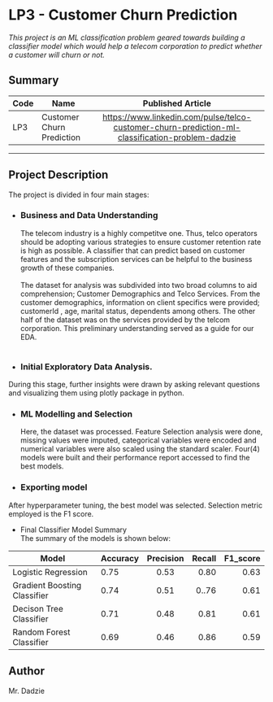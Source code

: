 # LP3 - Customer Churn Prediction
*This project is an ML classification problem geared towards building a classifier model which would help a telecom corporation to predict whether a customer will churn or not.*

## Summary
| Code      | Name        | Published Article |  
|-----------|-------------|:-------------:|
| LP3      | Customer Churn Prediction  |https://www.linkedin.com/pulse/telco-customer-churn-prediction-ml-classification-problem-dadzie  [](/) | 
--------------------------------------------------

## Project Description
The project is divided in four main stages: 

* ### Business and Data Understanding <br>
  The telecom industry is a highly competitve one. Thus, telco operators should be adopting various strategies to ensure customer retention rate is high as possible. A classifier that can predict based on customer features and the subscription services can be helpful to the business growth of these companies. <br>
  <br>The dataset for analysis was subdivided into two broad columns to aid comprehension; Customer Demographics and Telco Services. From the customer demographics, information on client specifics were provided; customerId , age, marital status, dependents among others. The other half of the dataset was on the services provided by the telcom corporation. This preliminary understanding served as a guide for our EDA.<br>
  <br>
  
* ###	Initial Exploratory Data Analysis.<br>
During this stage, further insights were drawn by asking relevant questions and visualizing them using plotly package in python. 
<br>

* ### ML Modelling and Selection<br>
  Here, the dataset was processed. Feature Selection analysis were done, missing values were imputed, categorical variables were encoded and numerical variables were also scaled using the standard scaler. Four(4) models were built and their performance report accessed to find the best models.
  <br>

*  ### Exporting model<br>
After hyperparameter tuning, the best model was selected. Selection metric employed is the F1 score.

*	Final Classifier Model Summary<br>
The summary of the models is shown below:

| Model      | Accuracy      | Precision|  Recall|F1_score| 
|--------------|-------------|:-------------:|------:|-------------:|
|   Logistic Regression    | 0.75  |    0.53   |0.80| 0.63
| Gradient Boosting Classifier|   0.74   |   0.51|     0..76   |    0.61 
|Decison Tree Classifier|  0.71|   0.48|    0.81  |  0.61   
|Random Forest Classifier|  0.69|    0.46 |  0.86   |   0.59
 

  

## Author
Mr. Dadzie

